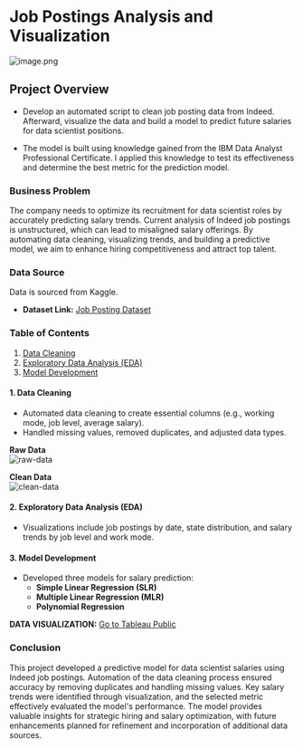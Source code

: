 # Job Postings Analysis and Visualization

![image.png](img/indeedlogo.png)

## Project Overview

- Develop an automated script to clean job posting data from Indeed. Afterward, visualize the data and build a model to predict future salaries for data scientist positions.

- The model is built using knowledge gained from the IBM Data Analyst Professional Certificate. I applied this knowledge to test its effectiveness and determine the best metric for the prediction model.

### Business Problem

The company needs to optimize its recruitment for data scientist roles by accurately predicting salary trends. Current analysis of Indeed job postings is unstructured, which can lead to misaligned salary offerings. By automating data cleaning, visualizing trends, and building a predictive model, we aim to enhance hiring competitiveness and attract top talent.

### Data Source
Data is sourced from Kaggle.

- **Dataset Link:** [Job Posting Dataset](https://www.kaggle.com/datasets/yusufolonade/data-science-job-postings-indeed-usa)

### Table of Contents

1. [Data Cleaning](#1-data-cleaning)
2. [Exploratory Data Analysis (EDA)](#2-exploratory-data-analysis-eda)
3. [Model Development](#3-model-development)

#### 1. Data Cleaning

- Automated data cleaning to create essential columns (e.g., working mode, job level, average salary).
- Handled missing values, removed duplicates, and adjusted data types.

__Raw Data__  
![raw-data](img/raw_data.png)

__Clean Data__  
![clean-data](img/clean_data.png)

#### 2. Exploratory Data Analysis (EDA)

- Visualizations include job postings by date, state distribution, and salary trends by job level and work mode.

#### 3. Model Development

- Developed three models for salary prediction:
  - **Simple Linear Regression (SLR)**
  - **Multiple Linear Regression (MLR)**
  - **Polynomial Regression**

__DATA VISUALIZATION:__ [Go to Tableau Public](https://public.tableau.com/app/profile/aimee.le9707/viz/job_posting_17304216955380/Dashboard1)

### Conclusion

This project developed a predictive model for data scientist salaries using Indeed job postings. Automation of the data cleaning process ensured accuracy by removing duplicates and handling missing values. Key salary trends were identified through visualization, and the selected metric effectively evaluated the model's performance. The model provides valuable insights for strategic hiring and salary optimization, with future enhancements planned for refinement and incorporation of additional data sources.
